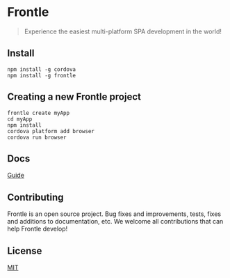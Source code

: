 # Frontle

> Experience the easiest multi-platform SPA development in the world!

## Install

```shell
npm install -g cordova
npm install -g frontle
```

## Creating a new Frontle project

```shell
frontle create myApp
cd myApp
npm install
cordova platform add browser
cordova run browser
```

## Docs

[Guide](https://frontle.org/docs)

## Contributing

Frontle is an open source project. Bug fixes and improvements, tests, fixes and additions to documentation, etc. We welcome all contributions that can help Frontle develop!

## License

[MIT](LICENSE)
